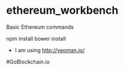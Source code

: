 # ethereum_workbench
Basic Ethereum commands

npm install
bower install

* I am using http://yeoman.io/

#GoBlockchain.io